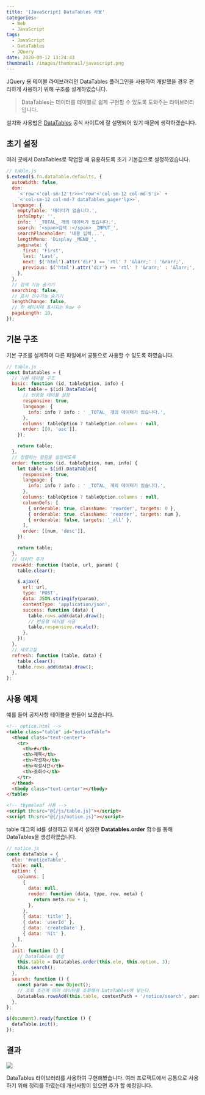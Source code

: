 ```yaml
---
title: '[JavaScript] DataTables 사용'
categories:
  - Web
  - JavaScript
tags:
  - JavaScript
  - DataTables
  - JQuery
date: 2020-08-12 13:24:43
thumbnail: /images/thumbnail/javascript.png
---
```


JQuery 용 테이블 라이브러리인 DataTables 플러그인을 사용하여 개발했을 경우 편리하게 사용하기 위해 구조를 설계하였습니다.

> DataTables는 데이터를 테이블로 쉽게 구현할 수 있도록 도와주는 라이브러리입니다.

설치와 사용법은 [DataTables](https://datatables.net/) 공식 사이트에 잘 설명되어 있기 때문에 생략하겠습니다.

## 초기 설정

여러 곳에서 DataTables로 작업할 때 유용하도록 초기 기본값으로 설정하였습니다.

```js
// table.js
$.extend($.fn.dataTable.defaults, {
  autoWidth: false,
  dom:
    `<'row'<'col-sm-12'tr>><'row'<'col-sm-12 col-md-5'i>` +
    `<'col-sm-12 col-md-7 dataTables_pager'lp>>`,
  language: {
    emptyTable: '데이터가 없습니다.',
    infoEmpty: '',
    info: ' _TOTAL_ 개의 데이터가 있습니다.',
    search: '<span>검색 :</span> _INPUT_',
    searchPlaceholder: '내용 입력...',
    lengthMenu: 'Display _MENU_',
    paginate: {
      first: 'First',
      last: 'Last',
      next: $('html').attr('dir') == 'rtl' ? '&larr;' : '&rarr;',
      previous: $('html').attr('dir') == 'rtl' ? '&rarr;' : '&larr;',
    },
  },
  // 검색 기능 숨기기
  searching: false,
  // 표시 건수기능 숨기기
  lengthChange: false,
  // 한 페이지에 표시되는 Row 수
  pageLength: 10,
});
```

## 기본 구조

기본 구조를 설계하여 다른 파일에서 공통으로 사용할 수 있도록 하였습니다.

```js
// table.js
const Datatables = {
  // 기본 테이블 구조
  basic: function (id, tableOption, info) {
    let table = $(id).DataTable({
      // 반응형 테이블 설정
      responsive: true,
      language: {
        info: info ? info : ' _TOTAL_ 개의 데이터가 있습니다.',
      },
      columns: tableOption ? tableOption.columns : null,
      order: [[0, 'asc']],
    });

    return table;
  },
  // 정렬하는 컬럼을 설정하도록
  order: function (id, tableOption, num, info) {
    let table = $(id).DataTable({
      responsive: true,
      language: {
        info: info ? info : ' _TOTAL_ 개의 데이터가 있습니다.',
      },
      columns: tableOption ? tableOption.columns : null,
      columnDefs: [
        { orderable: true, className: 'reorder', targets: 0 },
        { orderable: true, className: 'reorder', targets: num },
        { orderable: false, targets: '_all' },
      ],
      order: [[num, 'desc']],
    });

    return table;
  },
  // 데이터 추가
  rowsAdd: function (table, url, param) {
    table.clear();

    $.ajax({
      url: url,
      type: 'POST',
      data: JSON.stringify(param),
      contentType: 'application/json',
      success: function (data) {
        table.rows.add(data).draw();
        // 반응형 테이블 사용
        table.responsive.recalc();
      },
    });
  },
  // 새로고침
  refresh: function (table, data) {
    table.clear();
    table.rows.add(data).draw();
  },
};
```

## 사용 예제

예를 들어 공지사항 테이블을 만들어 보겠습니다.

```html
<!-- notice.html -->
<table class="table" id="noticeTable">
  <thead class="text-center">
    <tr>
      <th>#</th>
      <th>제목</th>
      <th>작성자</th>
      <th>작성시간</th>
      <th>조회수</th>
    </tr>
  </thead>
  <tbody class="text-center"></tbody>
</table>

<!-- thymeleaf 사용 -->
<script th:src="@{/js/table.js}"></script>
<script th:src="@{/js/notice.js}"></script>
```

table 태그의 id를 설정하고 위에서 설정한 **Datatables.order** 함수를 통해 DataTables을 생성하였습니다.

```js
// notice.js
const dataTable = {
  ele: '#noticeTable',
  table: null,
  option: {
    columns: [
      {
        data: null,
        render: function (data, type, row, meta) {
          return meta.row + 1;
        },
      },
      { data: 'title' },
      { data: 'userId' },
      { data: 'createDate' },
      { data: 'hit' },
    ],
  },
  init: function () {
    // DataTables 생성
    this.table = Datatables.order(this.ele, this.option, 3);
    this.search();
  },
  search: function () {
    const param = new Object();
    // 조회 조건에 따라 데이터를 조회해서 DataTables에 넣는다.
    Datatables.rowsAdd(this.table, contextPath + '/notice/search', param);
  },
};

$(document).ready(function () {
  dataTable.init();
});
```

## 결과

![](/images/js/1.png)

DataTables 라이브러리를 사용하여 구현해봤습니다. 여러 프로젝트에서 공통으로 사용하기 위해 정리를 하였는데 개선사항이 있으면 추가 할 예정입니다.
